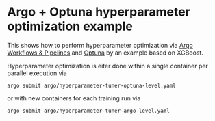 # Argo + Optuna hyperparameter optimization example

This shows how to perform hyperparameter optimization via [Argo Workflows & Pipelines](https://argoproj.github.io/projects/argo/) and [Optuna](https://optuna.org) by an example based on XGBoost.

Hyperparameter optimization is eiter done within a single container per parallel execution via
```
argo submit argo/hyperparameter-tuner-optuna-level.yaml
```
or with new containers for each training run via
```
argo submit argo/hyperparameter-tuner-argo-level.yaml
```